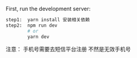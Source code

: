 First, run the development server:

```bash
step1:  yarn install 安装相关依赖
step2:  npm run dev
        # or
        yarn dev
```
注意： 手机号需要去短信平台注册 不然是无效手机号




